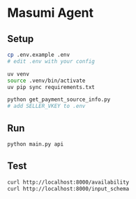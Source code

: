 # Masumi Agent

## Setup

```bash
cp .env.example .env
# edit .env with your config

uv venv
source .venv/bin/activate
uv pip sync requirements.txt

python get_payment_source_info.py
# add SELLER_VKEY to .env
```

## Run

```bash
python main.py api
```

## Test

```bash
curl http://localhost:8000/availability
curl http://localhost:8000/input_schema
```
